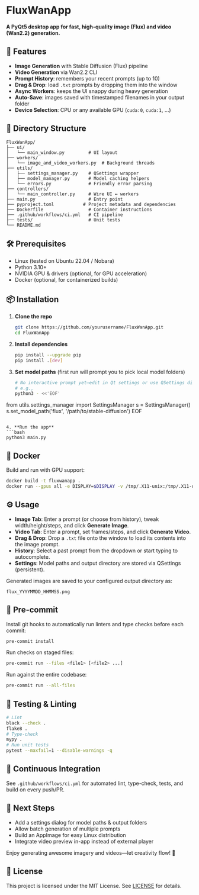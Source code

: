 # FluxWanApp

**A PyQt5 desktop app for fast, high-quality image (Flux) and video (Wan2.2) generation.**

## 🚀 Features

- **Image Generation** with Stable Diffusion (Flux) pipeline
- **Video Generation** via Wan2.2 CLI
- **Prompt History**: remembers your recent prompts (up to 10)
- **Drag & Drop**: load `.txt` prompts by dropping them into the window
- **Async Workers**: keeps the UI snappy during heavy generation
- **Auto-Save**: images saved with timestamped filenames in your output folder
- **Device Selection**: CPU or any available GPU (`cuda:0`, `cuda:1`, ...)

## 📁 Directory Structure

```
FluxWanApp/
├── ui/
│   └── main_window.py         # UI layout
├── workers/
│   └── image_and_video_workers.py  # Background threads
├── utils/
│   ├── settings_manager.py    # QSettings wrapper
│   ├── model_manager.py       # Model caching helpers
│   └── errors.py              # Friendly error parsing
├── controllers/
│   └── main_controller.py     # Wire UI ↔ workers
├── main.py                    # Entry point
├── pyproject.toml           # Project metadata and dependencies
├── Dockerfile                 # Container instructions
├── .github/workflows/ci.yml   # CI pipeline
├── tests/                     # Unit tests
└── README.md
```

## 🛠 Prerequisites

- Linux (tested on Ubuntu 22.04 / Nobara)
- Python 3.10+
- NVIDIA GPU & drivers (optional, for GPU acceleration)
- Docker (optional, for containerized builds)

## 📦 Installation

1. **Clone the repo**

   ```bash
   git clone https://github.com/yourusername/FluxWanApp.git
   cd FluxWanApp
   ```

2. **Install dependencies**

   ```bash
   pip install --upgrade pip
   pip install .[dev]
   ```

3. **Set model paths** (first run will prompt you to pick local model folders)

   ```bash
   # No interactive prompt yet—edit in Qt settings or use QSettings directly
   # e.g.,
   python3 - <<'EOF'
from utils.settings_manager import SettingsManager
s = SettingsManager()
s.set_model_path('flux', '/path/to/stable-diffusion')
EOF
   ```

4. **Run the app**
```bash
python3 main.py
```

## 🐳 Docker

Build and run with GPU support:

```bash
docker build -t fluxwanapp .
docker run --gpus all -e DISPLAY=$DISPLAY -v /tmp/.X11-unix:/tmp/.X11-unix fluxwanapp
```

## ⚙️ Usage

- **Image Tab**: Enter a prompt (or choose from history), tweak width/height/steps, and click **Generate Image**.
- **Video Tab**: Enter a prompt, set frames/steps, and click **Generate Video**.
- **Drag & Drop**: Drop a `.txt` file onto the window to load its contents into the image prompt.
- **History**: Select a past prompt from the dropdown or start typing to autocomplete.
- **Settings**: Model paths and output directory are stored via QSettings (persistent).

Generated images are saved to your configured output directory as:

```
flux_YYYYMMDD_HHMMSS.png
```

## 🔁 Pre-commit

Install git hooks to automatically run linters and type checks before each commit:

```bash
pre-commit install
```

Run checks on staged files:

```bash
pre-commit run --files <file1> [<file2> ...]
```

Run against the entire codebase:

```bash
pre-commit run --all-files
```

## 🧪 Testing & Linting

```bash
# Lint
black --check .
flake8 .
# Type-check
mypy .
# Run unit tests
pytest --maxfail=1 --disable-warnings -q
```

## 🤖 Continuous Integration

See `.github/workflows/ci.yml` for automated lint, type-check, tests, and build on every push/PR.

## 🎉 Next Steps

- Add a settings dialog for model paths & output folders
- Allow batch generation of multiple prompts
- Build an AppImage for easy Linux distribution
- Integrate video preview in-app instead of external player

Enjoy generating awesome imagery and videos—let creativity flow! 🚀


## 📝 License

This project is licensed under the MIT License. See [LICENSE](LICENSE) for details.

